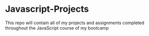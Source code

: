 # Javascript-Projects
This repo will contain all of my projects and assignments completed throughout the JavaScript course of my bootcamp
